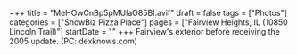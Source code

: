 +++
title = "MeHOwCnBp5pMUlaO85BI.avif"
draft = false
tags = ["Photos"]
categories = ["ShowBiz Pizza Place"]
pages = ["Fairview Heights, IL (10850 Lincoln Trail)"]
startDate = ""
+++
Fairview's exterior before receiving the 2005 update. (PC: dexknows.com)
